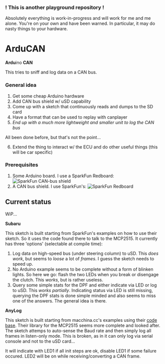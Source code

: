 ### ! This is another playground repository !
Absolutely everything is work-in-progress and will work for me and me alone.
You're on your own and have been warned.
In particular, it may do nasty things to your hardware.

# ArduCAN
**Ardu**ino **CAN**

This tries to sniff and log data on a CAN bus.

### General idea
1. Get some cheap Arduino hardware
2. Add CAN bus shield w/ uSD capability
3. Come up with a sketch that continuously reads and dumps to the SD card
4. Have a format that can be used to replay with canplayer
5. *End up with a much more lightweight and smaller unit to log the CAN bus*

All been done before, but that's not the point...

6. Extend the thing to interact w/ the ECU and do other useful things (this will be car specific)

### Prerequisites
1. Some Arduino board. I use a SparkFun Redboard:
![SparkFun CAN-bus shield](https://cdn.sparkfun.com//assets/parts/1/1/7/2/2/13975-01.jpg)
2. A CAN bus shield. I use SparkFun's:
![SparkFun Redboard](https://cdn.sparkfun.com//assets/parts/1/0/4/6/6/13262-01.jpg)

## Current status
WiP...

**Subaru**

This sketch is built starting from SparkFun's examples on how to use their sketch. So it uses the code found there to talk to the MCP2515. It currently has three 'options' (selectable at compile time):

1. Log data on high-speed bus (under steering column) to uSD. This *does work*, but seems to *loose* a lot of *frames*. I guess the sketch needs to speed up.
2. No Arduino example seems to be complete without a form of blinken lights. So here we go: flash the two LEDs when you break or disengage the clutch. This *works*, but is rather useless.
3. Query some simple stats for the DPF and either indicate via LED or log to uSD. This *works partially*. Indicating status via LED is still missing, querying the DPF stats is done simple minded and also seems to miss one of the answers. The general idea is there.

**AnyLog**

This sketch is built starting from macchina.cc's examples using their [code base](https://github.com/macchina/mcp2515). Their library for the MCP2515 seems more complete and looked after. The sketch attemps to auto-sense the Baud rate and then simply log all frames in listen-only mode. This is broken, as in it can only log via serial console and not to the uSD card...

It will indicate with LED1 if all init steps are ok, disable LED1 if some failure occured.
LED2 will be on while receiving/converting a CAN frame. 
